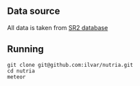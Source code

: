 ## Data source
All data is taken from [SR2 database](http://www.ars.usda.gov/News/docs.htm?docid=18879)

## Running

```
git clone git@github.com:ilvar/nutria.git
cd nutria
meteor
```